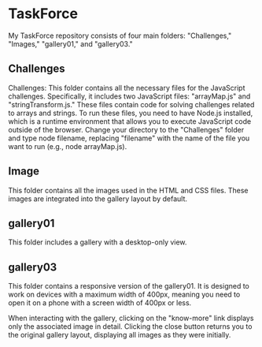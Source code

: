 

# TaskForce

My TaskForce repository consists of four main folders: "Challenges," "Images," "gallery01," and "gallery03."
## Challenges
Challenges: This folder contains all the necessary files for the JavaScript challenges. Specifically, it includes two JavaScript files: "arrayMap.js" and "stringTransform.js." These files contain code for solving challenges related to arrays and strings. To run these files, you need to have Node.js installed, which is a runtime environment that allows you to execute JavaScript code outside of the browser. Change your directory to the "Challenges" folder and type node filename, replacing "filename" with the name of the file you want to run (e.g., node arrayMap.js).


## Image
This folder contains all the images used in the HTML and CSS files. These images are integrated into the gallery layout by default.
## gallery01
This folder includes a gallery with a desktop-only view.
## gallery03
 This folder contains a responsive version of the gallery01. It is designed to work on devices with a maximum width of 400px, meaning you need to open it on a phone with a screen width of 400px or less.

When interacting with the gallery, clicking on the "know-more" link displays only the associated image in detail. Clicking the close button returns you to the original gallery layout, displaying all images as they were initially.
